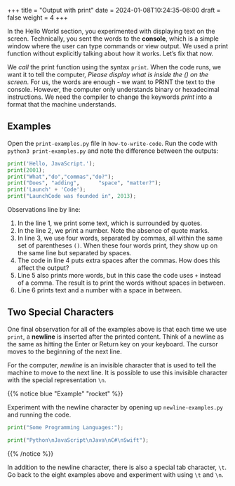 +++
title = "Output with print"
date = 2024-01-08T10:24:35-06:00
draft = false
weight = 4
+++

In the Hello World section, you experimented with
displaying text on the screen. Technically, you sent the words to the
**console**, which is a simple window where the user can type commands or view
output. We used a print function without explicitly talking about how it works.
Let’s fix that now.

We *call* the print function using the syntax `print`. When the code
runs, we want it to tell the computer, *Please display what is inside the () on
the screen*. For us, the words are enough - we want to PRINT the text to the
console. However, the computer only understands binary or hexadecimal
instructions. We need the compiler to change the keywords *print*
into a format that the machine understands.

## Examples

Open the `print-examples.py` file in `how-to-write-code`. Run the code with `python3 print-examples.py` and note the difference between the
outputs:

```python {linenos=table}
print('Hello, JavaScript.');
print(2001);
print("What","do","commas","do?");
print("Does", "adding",      "space", "matter?");
print('Launch' + 'Code');
print("LaunchCode was founded in", 2013);
```

Observations line by line:

1. In the line 1, we print some text, which is surrounded by quotes.
1. In the line 2, we print a number. Note the absence of quote marks.
1. In line 3, we use four words, separated by commas, all within the same
   set of parentheses `()`. When these four words print, they show up on
   the same line but separated by spaces.
1. The code in line 4 puts extra spaces after the commas. How does this affect
   the output?
1. Line 5 also prints more words, but in this case the code uses `+`
   instead of a comma. The result is to print the words without spaces in
   between.
1. Line 6 prints text and a number with a space in between.

## Two Special Characters

One final observation for all of the examples above is that each time we use
`print`, a **newline** is inserted after the printed content. Think of
a newline as the same as hitting the Enter or Return key on your keyboard. The
cursor moves to the beginning of the next line.

For the computer, *newline* is an invisible character that is used to tell the
machine to move to the next line. It is possible to use this invisible
character with the special representation `\n`.

{{% notice blue "Example" "rocket" %}}

Experiment with the newline character by opening up `newline-examples.py` and running the code.

```python {linenos=table}
print("Some Programming Languages:");

print("Python\nJavaScript\nJava\nC#\nSwift");
```

{{% /notice %}}

In addition to the newline character, there is also a special tab character,
`\t`. Go back to the eight examples above and experiment with using `\t`
and `\n`.